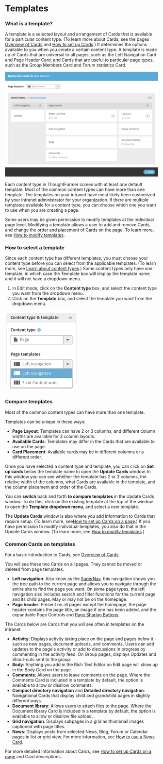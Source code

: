 # Templates

### What is a template?

A template is a selected layout and arrangement of Cards that is available for a particular content type. \(To learn more about Cards, see the pages [Overview of Cards](../basic-features/cards.md) and [How to set up Cards](set-up-cards/).\) It determines the options available to you when you create a certain content type. A template is made up of Cards that are universal to all pages, such as the Left Navigation Card and Page Header Card, and Cards that are useful to particular page types, such as the Group Members Card and Forum statistics Card.

![](../../.gitbook/assets/1%20%2875%29.jpg)



Each content type in ThoughtFarmer comes with at least one default template. Most of the common content types can have more than one template. The templates on your intranet have most likely been customized by your intranet administrator for your organization. If there are multiple templates available for a content type, you can choose which one you want to use when you are creating a page.  
  
Some users may be given permission to modify templates at the individual page level. Modifying a template allows a user to add and remove Cards, and change the order and placement of Cards on the page. To learn more, see [How to modify templates](modify-templates.md).

### How to select a template

Since each content type has different templates, you must choose your content type before you can select from the applicable templates. \(To learn more, see [Learn about content types](content-types.md).\) Some content types only have one template, in which case the Template box will display the template name, and it will not have a dropdown menu.

1. In Edit mode, click on the **Content type** box, and select the content type you want from the dropdown menu.
2. Click on the **Template** box, and select the template you want from the dropdown menu.

![](../../.gitbook/assets/2%20%287%29.png)

### Compare templates

Most of the common content types can have more than one template.  
  
Templates can be unique in these ways:

* **Page Layout**: Templates can have 2 or 3 columns, and different column widths are available for 3 column layouts.
* **Available Cards**: Templates may differ in the Cards that are available to use on the page.
* **Card Placement**: Available cards may be in different columns or a different order.

Once you have selected a content type and template, you can click on **Set up cards** below the template name to open the **Update Cards** window. In this window you can see whether the template has 2 or 3 columns, the relative width of the columns, what Cards are available in the template, and the column placement and order of the Cards.  
  
You can **switch** back and forth **to compare templates** in the Update Cards window. To do this, click on the existing template at the top of the window to open the **Template dropdown menu**, and select a new template.   
  
The **Update Cards** window is also where you add information to Cards that require setup. \(To learn more, see[How to set up Cards on a page](set-up-cards/).\) If you have permission to modify individual templates, you also do that in the Update Cards window. \(To learn more, see [How to modify templates](modify-templates.md).\)

### Common Cards on templates

For a basic introduction to Cards, see [Overview of Cards](../basic-features/cards.md).  
  
You will see these two Cards on all pages. They cannot be moved or deleted from page templates.

* **Left navigation**: Also know as the [SuperNav](../search/use-the-supernav.md), this navigation shows you the tree path to the current page and allows you to navigate through the entire site to find the page you want. On some page types, the left navigation also includes search and filter functions for the current page and its child pages. May or may not be on the homepage.
* **Page header**: Present on all pages except the homepage, the page header contains the page title, an image if one has been added, and the expandable Page Controls and [Page Sharing Buttons](../basic-features/page-sharing-buttons.md).

The Cards below are Cards that you will see often in templates on the intranet.

* **Activity**: Displays activity taking place on the page and pages below it - such as new pages, document uploads, and comments. Users can add updates to the page's activity or add to discussions in progress by commenting in the activity feed. On Group pages, displays Updates and Shout-outs sent to the group.
* **Body**: Anything you add in the Rich Text Editor on Edit page will show up in the Body Card on the page.
* **Comments**: Allows users to leave comments on the page. Where the Comments Card is included in a template by default, the option is available to allow or disallow comments.
* **Compact directory navigation** and **Detailed directory navigation**: Navigational Cards that display child and grandchild pages in slightly different ways.
* **Document library**: Allows users to attach files to the page. Where the Document library Card is included in a template by default, the option is available to allow or disallow file upload.
* **Grid navigation**: Displays subpages in a grid as thumbnail images captioned with page titles. 
* **News**: Displays posts from selected News, Blog, Forum or Calendar pages in list or grid view. For more information, see [How to use a News Card](../add-content-with-news-cards/add-new-cards.md).

For more detailed information about Cards, see [How to set up Cards on a page](set-up-cards/) and Card descriptions.

